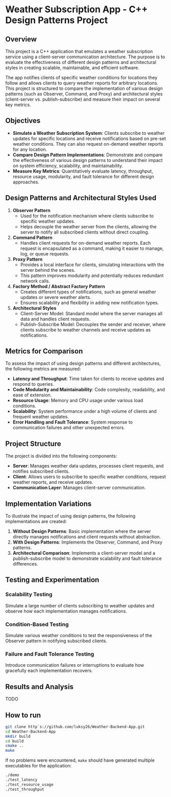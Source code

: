 # Weather Subscription App - C++ Design Patterns Project

## Overview

This project is a C++ application that emulates a weather subscription service using a client-server communication architecture. The purpose is to evaluate the effectiveness of different design patterns and architectural styles in creating scalable, maintainable, and efficient software.

The app notifies clients of specific weather conditions for locations they follow and allows clients to query weather reports for arbitrary locations. This project is structured to compare the implementation of various design patterns (such as Observer, Command, and Proxy) and architectural styles (client-server vs. publish-subscribe) and measure their impact on several key metrics.

## Objectives

- **Simulate a Weather Subscription System**: Clients subscribe to weather updates for specific locations and receive notifications based on pre-set weather conditions. They can also request on-demand weather reports for any location.
- **Compare Design Pattern Implementations**: Demonstrate and compare the effectiveness of various design patterns to understand their impact on system efficiency, scalability, and maintainability.
- **Measure Key Metrics**: Quantitatively evaluate latency, throughput, resource usage, modularity, and fault tolerance for different design approaches.

## Design Patterns and Architectural Styles Used

1. **Observer Pattern**
   - Used for the notification mechanism where clients subscribe to specific weather updates.
   - Helps decouple the weather server from the clients, allowing the server to notify all subscribed clients without direct coupling.
2. **Command Pattern**
    - Handles client requests for on-demand weather reports.
Each request is encapsulated as a command, making it easier to manage, log, or queue requests.
3. **Proxy Pattern**
    - Provides a local interface for clients, simulating interactions with the server behind the scenes.
    - This pattern improves modularity and potentially reduces redundant network calls.
4. **Factory Method / Abstract Factory Pattern**
    - Creates different types of notifications, such as general weather updates or severe weather alerts.
    - Ensures scalability and flexibility in adding new notification types.
5. **Architectural Styles**
    - Client-Server Model: Standard model where the server manages all data and handles client requests.
    - Publish-Subscribe Model: Decouples the sender and receiver, where clients subscribe to weather channels and receive updates as notifications.

## Metrics for Comparison

To assess the impact of using design patterns and different architectures, the following metrics are measured:
- **Latency and Throughput**: Time taken for clients to receive updates and respond to queries.
- **Code Modularity and Maintainability**: Code complexity, readability, and ease of extension.
- **Resource Usage**: Memory and CPU usage under various load conditions.
- **Scalability**: System performance under a high volume of clients and frequent weather updates.
- **Error Handling and Fault Tolerance**: System response to communication failures and other unexpected errors.

## Project Structure

The project is divided into the following components:
- **Server**: Manages weather data updates, processes client requests, and notifies subscribed clients.
- **Client**: Allows users to subscribe to specific weather conditions, request weather reports, and receive updates.
- **Communication Layer**: Manages client-server communication.

## Implementation Variations

To illustrate the impact of using design patterns, the following implementations are created:
1. **Without Design Patterns**: Basic implementation where the server directly manages notifications and client requests without abstraction.
2. **With Design Patterns**: Implements the Observer, Command, and Proxy patterns.
3. **Architectural Comparison**: Implements a client-server model and a publish-subscribe model to demonstrate scalability and fault tolerance differences.

## Testing and Experimentation

### Scalability Testing
Simulate a large number of clients subscribing to weather updates and observe how each implementation manages notifications.

### Condition-Based Testing
Simulate various weather conditions to test the responsiveness of the Observer pattern in notifying subscribed clients.

### Failure and Fault Tolerance Testing
Introduce communication failures or interruptions to evaluate how gracefully each implementation recovers.

## Results and Analysis

TODO

## How to run

```bash
git clone http`s://github.com/luksy26/Weather-Backend-App.git
cd Weather-Backend-App
mkdir build
cd build
cmake ..
make
```

If no problems were encountered, `make` should have generated multiple executables for the application:

```bash
./demo
./test_latency
./test_resource_usage
./test_throughput
```
